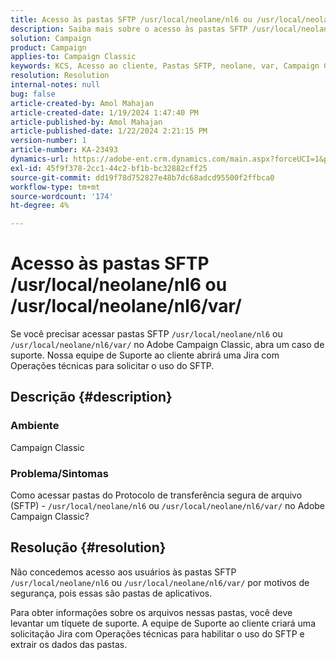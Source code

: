 ```yaml
---
title: Acesso às pastas SFTP /usr/local/neolane/nl6 ou /usr/local/neolane/nl6/var/
description: Saiba mais sobre o acesso às pastas SFTP /usr/local/neolane/nl6 ou /usr/local/neolane/nl6/var/ no Adobe Campaign Classic. Abra um caso de suporte.
solution: Campaign
product: Campaign
applies-to: Campaign Classic
keywords: KCS, Acesso ao cliente, Pastas SFTP, neolane, var, Campaign Classic
resolution: Resolution
internal-notes: null
bug: false
article-created-by: Amol Mahajan
article-created-date: 1/19/2024 1:47:40 PM
article-published-by: Amol Mahajan
article-published-date: 1/22/2024 2:21:15 PM
version-number: 1
article-number: KA-23493
dynamics-url: https://adobe-ent.crm.dynamics.com/main.aspx?forceUCI=1&pagetype=entityrecord&etn=knowledgearticle&id=0057654c-d1b6-ee11-a569-6045bd006268
exl-id: 45f9f378-2cc1-44c2-bf1b-bc32882cff25
source-git-commit: dd19f78d752827e48b7dc68adcd95500f2ffbca0
workflow-type: tm+mt
source-wordcount: '174'
ht-degree: 4%

---
```


# Acesso às pastas SFTP /usr/local/neolane/nl6 ou /usr/local/neolane/nl6/var/


Se você precisar acessar pastas SFTP `/usr/local/neolane/nl6` ou `/usr/local/neolane/nl6/var/` no Adobe Campaign Classic, abra um caso de suporte. Nossa equipe de Suporte ao cliente abrirá uma Jira com Operações técnicas para solicitar o uso do SFTP.

## Descrição {#description}


### Ambiente

Campaign Classic



### <b>Problema/Sintomas</b>

Como acessar pastas do Protocolo de transferência segura de arquivo (SFTP) - `/usr/local/neolane/nl6` ou `/usr/local/neolane/nl6/var/` no Adobe Campaign Classic?


## Resolução {#resolution}


Não concedemos acesso aos usuários às pastas SFTP `/usr/local/neolane/nl6` ou `/usr/local/neolane/nl6/var/` por motivos de segurança, pois essas são pastas de aplicativos.

Para obter informações sobre os arquivos nessas pastas, você deve levantar um tíquete de suporte. A equipe de Suporte ao cliente criará uma solicitação Jira com Operações técnicas para habilitar o uso do SFTP e extrair os dados das pastas.
